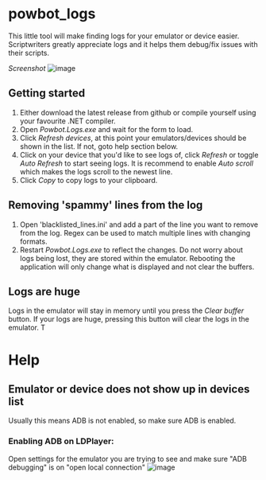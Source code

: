 # powbot_logs
This little tool will make finding logs for your emulator or device easier. Scriptwriters greatly appreciate logs and it helps them debug/fix issues with their scripts.

_Screenshot_
![image](https://github.com/Nickert1337/powbot_logs/assets/98966743/addc104a-b7f5-4a37-a425-3ed362be9bdf)

## Getting started
1. Either download the latest release from github or compile yourself using your favourite .NET compiler.
2. Open _Powbot.Logs.exe_ and wait for the form to load.
3. Click _Refresh devices_, at this point your emulators/devices should be shown in the list. If not, goto help section below.
4. Click on your device that you'd like to see logs of, click _Refresh_ or toggle _Auto Refresh_ to start seeing logs. It is recommend to enable _Auto scroll_ which makes the logs scroll to the newest line.
5. Click _Copy_ to copy logs to your clipboard.

## Removing 'spammy' lines from the log
1. Open 'blacklisted_lines.ini' and add a part of the line you want to remove from the log. Regex can be used to match multiple lines with changing formats.
2. Restart _Powbot.Logs.exe_ to reflect the changes. Do not worry about logs being lost, they are stored within the emulator. Rebooting the application will only change what is displayed and not clear the buffers.

## Logs are huge
Logs in the emulator will stay in memory until you press the _Clear buffer_ button. If your logs are huge, pressing this button will clear the logs in the emulator. T

# Help
## Emulator or device does not show up in devices list
Usually this means ADB is not enabled, so make sure ADB is enabled.

### Enabling ADB on LDPlayer:
Open settings for the emulator you are trying to see and make sure "ADB debugging" is on "open local connection"
![image](https://github.com/Nickert1337/powbot_logs/assets/98966743/e7f736ea-1bc3-40d3-aefc-ab9fd4c411a8)


